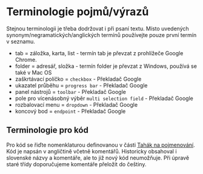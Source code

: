 # Terminologie pojmů/výrazů

Stejnou terminologii je třeba dodržovat i při psaní textu. Místo uvedených synonym/negramatických/anglických termínů používejte pouze první termín v seznamu.

- tab = záložka, karta, list - termín tab je převzat z prohlížeče Google Chrome.
- folder = adresář, složka - termín folder je převzat z Windows, používá se také v Mac OS
- zaškrtávací políčko = `checkbox` - Překladač Google
- ukazatel průběhu = `progress bar` - Překladač Google
- panel nástrojů = `toolbar` - Překladač Google
- pole pro vícenásobný výběr `multi selection field` - Překladač Google
- rozbalovací menu = `dropdown` - Překladač Google
- koncový bod = `endpoint` - Překladač Google

## Terminologie pro kód

Pro kód se řiďte nomenklaturou definovanou v části [Tahák na pojmenování](https://github.com/kettanaito/naming-cheatsheet). Kód je napsán v angličtině včetně komentářů. Historicky obsahoval i slovenské názvy a komentáře, ale to již nový kód neumožňuje. Při úpravě staré třídy doporučujeme komentáře přeložit do češtiny.
